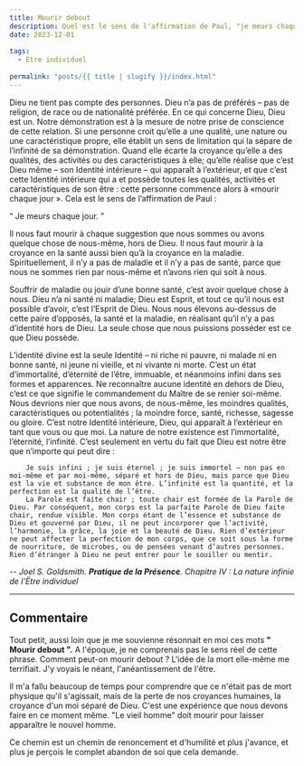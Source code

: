 ```yaml
---
title: Mourir debout
description: Quel est le sens de l'affirmation de Paul, "je meurs chaque jour" 
date: 2023-12-01
  
tags: 
  - Etre individuel
  
permalink: "posts/{{ title | slugify }}/index.html"
---
```


Dieu ne tient pas compte des personnes. Dieu n’a pas de
préférés – pas de religion, de race ou de nationalité préférée.
En ce qui concerne Dieu, Dieu est un. Notre démonstration est
à la mesure de notre prise de conscience de cette relation. Si
une personne croit qu’elle a une qualité, une nature ou une
caractéristique propre, elle établit un sens de limitation qui la
sépare de l’infinité de sa démonstration. Quand elle écarte la
croyance qu’elle a des qualités, des activités ou des caractéristiques
à elle; qu’elle réalise que c’est Dieu même – son Identité
intérieure – qui apparaît à l’extérieur, et que c’est cette Identité
intérieure qui a et possède toutes les qualités, activités et
caractéristiques de son être : cette personne commence alors à
«mourir chaque jour ».
Cela est le sens de l’affirmation de Paul :   
 
 <q> Je meurs chaque jour. </q> 

 
 Il nous faut mourir à chaque suggestion que nous sommes
ou avons quelque chose de nous-même, hors de Dieu. Il
nous faut mourir à la croyance en la santé aussi bien qu’à la
croyance en la maladie. Spirituellement, il n’y a pas de maladie
et il n’y a pas de santé, parce que nous ne sommes rien par
nous-même et n’avons rien qui soit à nous.
  
 Souffrir de maladie ou jouir d’une bonne santé, c’est avoir quelque chose à nous.
Dieu n’a ni santé ni maladie; Dieu est Esprit, et tout ce qu’il
nous est possible d’avoir, c’est l’Esprit de Dieu. Nous nous élevons
au-dessus de cette paire d’opposés, la santé et la maladie,
en réalisant qu’il n’y a pas d’identité hors de Dieu. La seule
chose que nous puissions posséder est ce que Dieu possède.  


L’identité divine est la seule Identité – ni riche ni pauvre, ni
malade ni en bonne santé, ni jeune ni vieille, et ni vivante ni
morte. C’est un état d’immortalité, d’éternité de l’être, immuable,
et néanmoins infini dans ses formes et apparences. Ne reconnaître
aucune identité en dehors de Dieu, c’est ce que signifie
le commandement du Maître de se renier soi-même. Nous
devrions nier que nous avons, de nous-même, les moindres
qualités, caractéristiques ou potentialités ; la moindre force,
santé, richesse, sagesse ou gloire. C’est notre Identité intérieure,
Dieu, qui apparaît à l’extérieur en tant que vous ou
que moi.
La nature de notre existence est l’immortalité, l’éternité,
l’infinité. C’est seulement en vertu du fait que Dieu est notre
être que n’importe qui peut dire :

```
	Je suis infini ; je suis éternel ; je suis immortel – non pas en moi-même et par moi-même, séparé et hors de Dieu, mais parce que Dieu est la vie et substance de mon être. L’infinité est la quantité, et la perfection est la qualité de l’être.
	La Parole est faite chair ; toute chair est formée de la Parole de Dieu. Par conséquent, mon corps est la parfaite Parole de Dieu faite chair, rendue visible. Mon corps étant de l’essence et substance de Dieu et gouverné par Dieu, il ne peut incorporer que l’activité, l’harmonie, la grâce, la joie et la beauté de Dieu. Rien d’extérieur ne peut affecter la perfection de mon corps, que ce soit sous la forme de nourriture, de microbes, ou de pensées venant d’autres personnes. Rien d’étranger à Dieu ne peut entrer pour le souiller ou mentir.
```

 <cite class="poem"> -- Joel S. Goldsmith. <b>Pratique de la Présence</b>. Chapitre IV : La nature infinie de l'Ëtre individuel</cite>

<hr>

## Commentaire

Tout petit, aussi loin que je me souvienne résonnait en moi ces mots <strong>" Mourir debout ".</strong> A l'époque, je ne comprenais pas le sens réel de cette phrase. Comment peut-on mourir debout ? L'idée de la mort elle-même me terrifiait. J'y voyais le néant, l'anéantissement de l'être.

Il m'a fallu beaucoup de temps pour comprendre que ce n'était pas de mort physique qu'il s'agissait, mais de la perte de nos croyances humaines, la croyance d'un moi séparé de Dieu. C'est une expérience que nous devons faire en ce moment même. "Le vieil homme" doit mourir pour laisser apparaître le nouvel homme.

Ce chemin est un chemin de renoncement et d'humilité et plus j'avance, et plus je perçois le complet abandon de soi que cela demande.

